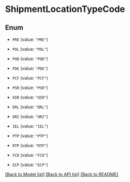 # ShipmentLocationTypeCode

## Enum


* `PRE` (value: `"PRE"`)

* `POL` (value: `"POL"`)

* `POD` (value: `"POD"`)

* `PDE` (value: `"PDE"`)

* `PCF` (value: `"PCF"`)

* `PSR` (value: `"PSR"`)

* `OIR` (value: `"OIR"`)

* `DRL` (value: `"DRL"`)

* `ORI` (value: `"ORI"`)

* `IEL` (value: `"IEL"`)

* `PTP` (value: `"PTP"`)

* `RTP` (value: `"RTP"`)

* `FCD` (value: `"FCD"`)

* `ECP` (value: `"ECP"`)


[[Back to Model list]](../README.md#documentation-for-models) [[Back to API list]](../README.md#documentation-for-api-endpoints) [[Back to README]](../README.md)


